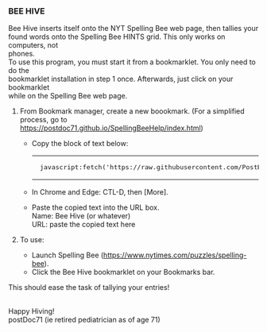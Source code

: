 <H3>BEE HIVE</H3>

Bee Hive inserts itself onto the NYT Spelling Bee web page, then tallies your <br>
found words onto the Spelling Bee HINTS grid.   This only works on computers, not<br>
phones.<br>
To use this program, you must start it from a bookmarklet.  You only need to do the<br>
bookmarklet installation in step 1 once.  Afterwards, just click on your bookmarklet<br>
while on the Spelling Bee web page.

1.  From Bookmark manager, create a new boookmark.	(For a simplified process, go to<br>
	https://postdoc71.github.io/SpellingBeeHelp/index.html)
	- Copy the block of text below:
        <dt><table word-wrap="normal"><tr>
		<td><pre> javascript:fetch('https://raw.githubusercontent.com/PostDoc71/SpellingBeeHelp/main/SpellingBoss.js').then(r => r.text()).then(t => eval(t)) </pre><td>
		</tr></table>
		</dt>

	- In Chrome and Edge:  CTL-D, then [More].
	- Paste the copied text into the URL box.<br>
		Name: Bee Hive (or whatever)<br>
		URL: paste the copied text here 

2.  To use:

	- Launch Spelling Bee (https://www.nytimes.com/puzzles/spelling-bee).
	- Click the Bee Hive bookmarklet on your Bookmarks bar.

This should ease the task of tallying your entries!<br><br>

Happy Hiving!<br>
postDoc71 (ie retired pediatrician as of age 71)
